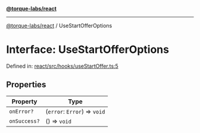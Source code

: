 [**@torque-labs/react**](../README.md)

***

[@torque-labs/react](../README.md) / UseStartOfferOptions

# Interface: UseStartOfferOptions

Defined in: [react/src/hooks/useStartOffer.ts:5](https://github.com/torque-labs/monorepo/blob/2ebf07140779767733d669c69d4b6e369a4193c3/packages/react/src/hooks/useStartOffer.ts#L5)

## Properties

| Property | Type |
| ------ | ------ |
| <a id="onerror"></a> `onError?` | (`error`: `Error`) => `void` |
| <a id="onsuccess"></a> `onSuccess?` | () => `void` |
